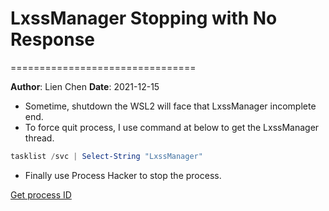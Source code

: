 # LxssManager Stopping with No Response
================================

**Author**: Lien Chen  **Date**: 2021-12-15

* Sometime, shutdown the WSL2 will face that LxssManager incomplete end. 
* To force quit process, I use command at below to get the LxssManager thread.

```powershell
tasklist /svc | Select-String "LxssManager"
```

* Finally use Process Hacker to stop the process.


[Get process ID](https://stackoverflow.com/questions/26331183/how-to-get-process-id-by-its-service-name-with-a-script-to-variable)
